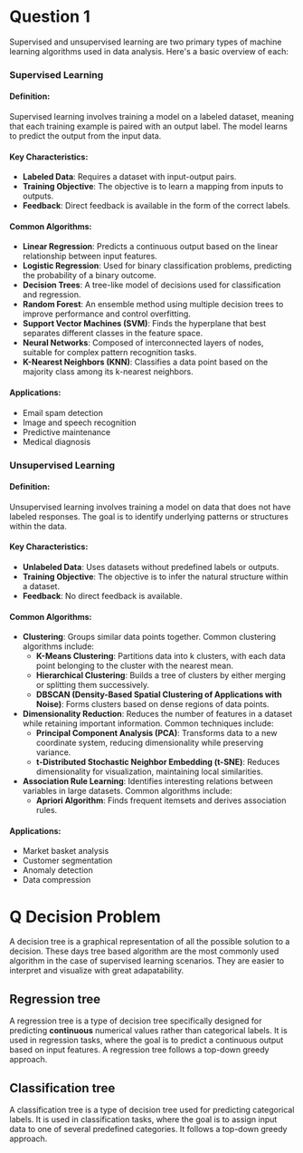   # Question 1 
Supervised and unsupervised learning are two primary types of machine learning algorithms used in data analysis. Here's a basic overview of each:

### Supervised Learning

#### Definition:
Supervised learning involves training a model on a labeled dataset, meaning that each training example is paired with an output label. The model learns to predict the output from the input data.

#### Key Characteristics:
- **Labeled Data**: Requires a dataset with input-output pairs.
- **Training Objective**: The objective is to learn a mapping from inputs to outputs.
- **Feedback**: Direct feedback is available in the form of the correct labels.

#### Common Algorithms:
- **Linear Regression**: Predicts a continuous output based on the linear relationship between input features.
- **Logistic Regression**: Used for binary classification problems, predicting the probability of a binary outcome.
- **Decision Trees**: A tree-like model of decisions used for classification and regression.
- **Random Forest**: An ensemble method using multiple decision trees to improve performance and control overfitting.
- **Support Vector Machines (SVM)**: Finds the hyperplane that best separates different classes in the feature space.
- **Neural Networks**: Composed of interconnected layers of nodes, suitable for complex pattern recognition tasks.
- **K-Nearest Neighbors (KNN)**: Classifies a data point based on the majority class among its k-nearest neighbors.

#### Applications:
- Email spam detection
- Image and speech recognition
- Predictive maintenance
- Medical diagnosis

### Unsupervised Learning

#### Definition:
Unsupervised learning involves training a model on data that does not have labeled responses. The goal is to identify underlying patterns or structures within the data.

#### Key Characteristics:
- **Unlabeled Data**: Uses datasets without predefined labels or outputs.
- **Training Objective**: The objective is to infer the natural structure within a dataset.
- **Feedback**: No direct feedback is available.

#### Common Algorithms:
- **Clustering**: Groups similar data points together. Common clustering algorithms include:
  - **K-Means Clustering**: Partitions data into k clusters, with each data point belonging to the cluster with the nearest mean.
  - **Hierarchical Clustering**: Builds a tree of clusters by either merging or splitting them successively.
  - **DBSCAN (Density-Based Spatial Clustering of Applications with Noise)**: Forms clusters based on dense regions of data points.
- **Dimensionality Reduction**: Reduces the number of features in a dataset while retaining important information. Common techniques include:
  - **Principal Component Analysis (PCA)**: Transforms data to a new coordinate system, reducing dimensionality while preserving variance.
  - **t-Distributed Stochastic Neighbor Embedding (t-SNE)**: Reduces dimensionality for visualization, maintaining local similarities.
- **Association Rule Learning**: Identifies interesting relations between variables in large datasets. Common algorithms include:
  - **Apriori Algorithm**: Finds frequent itemsets and derives association rules.

#### Applications:
- Market basket analysis
- Customer segmentation
- Anomaly detection
- Data compression

# Q Decision Problem

A decision tree is a graphical representation of all the possible solution to a decision. These days tree based algorithm are the most commonly used algorithm in the case of supervised learning scenarios. They are easier to interpret and visualize with great adapatability. 

## Regression tree
A regression tree is a type of decision tree specifically designed for predicting **continuous** numerical values rather than categorical labels. It is used in regression tasks, where the goal is to predict a continuous output based on input features. A regression tree follows a top-down greedy approach.

## Classification tree
A classification tree is a type of decision tree used for predicting categorical labels. It is used in classification tasks, where the goal is to assign input data to one of several predefined categories. It follows a top-down greedy approach.
